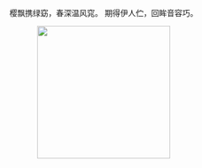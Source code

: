 <center>

樱飘携绿窈，春深温风窕。
期得伊人伫，回眸音容巧。

</center>

<center><a href="/pictures/bei-ying.jpg" data-fancybox="images" data-caption="插图"><img src="/pictures/bei-ying.jpg" width ="240"    /></a></center>

